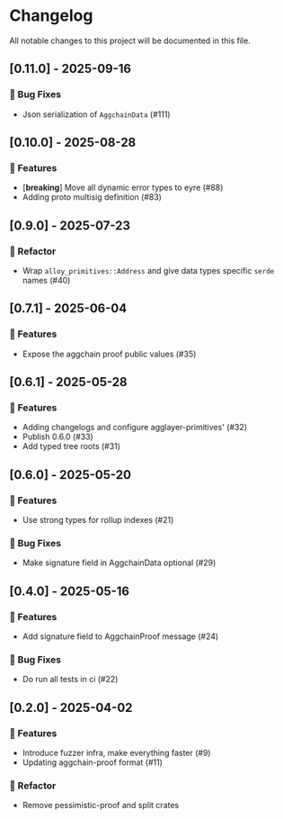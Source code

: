 # Changelog

All notable changes to this project will be documented in this file.

## [0.11.0] - 2025-09-16

### 🐛 Bug Fixes

- Json serialization of `AggchainData` (#111)

## [0.10.0] - 2025-08-28

### 🚀 Features

- [**breaking**] Move all dynamic error types to eyre (#88)
- Adding proto multisig definition (#83)

## [0.9.0] - 2025-07-23

### 🚜 Refactor

- Wrap `alloy_primitives::Address` and give data types specific `serde` names (#40)

## [0.7.1] - 2025-06-04

### 🚀 Features

- Expose the aggchain proof public values (#35)

## [0.6.1] - 2025-05-28

### 🚀 Features

- Adding changelogs and configure agglayer-primitives' (#32)
- Publish 0.6.0 (#33)
- Add typed tree roots (#31)

## [0.6.0] - 2025-05-20

### 🚀 Features

- Use strong types for rollup indexes (#21)

### 🐛 Bug Fixes

- Make signature field in AggchainData optional (#29)

## [0.4.0] - 2025-05-16

### 🚀 Features

- Add signature field to AggchainProof message (#24)

### 🐛 Bug Fixes

- Do run all tests in ci (#22)

## [0.2.0] - 2025-04-02

### 🚀 Features

- Introduce fuzzer infra, make everything faster (#9)
- Updating aggchain-proof format (#11)

### 🚜 Refactor

- Remove pessimistic-proof and split crates


